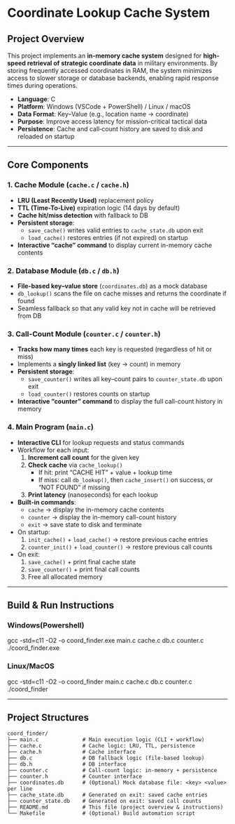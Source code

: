 # Coordinate Lookup Cache System

## Project Overview

This project implements an **in-memory cache system** designed for **high-speed retrieval of strategic coordinate data** in military environments. By storing frequently accessed coordinates in RAM, the system minimizes access to slower storage or database backends, enabling rapid response times during operations.

- **Language**: C  
- **Platform**: Windows (VSCode + PowerShell) / Linux / macOS  
- **Data Format**: Key–Value (e.g., location name → coordinate)  
- **Purpose**: Improve access latency for mission-critical tactical data  
- **Persistence**: Cache and call‐count history are saved to disk and reloaded on startup  

---

## Core Components

### 1. Cache Module (`cache.c` / `cache.h`)

- **LRU (Least Recently Used)** replacement policy  
- **TTL (Time-To-Live)** expiration logic (14 days by default)  
- **Cache hit/miss detection** with fallback to DB  
- **Persistent storage**:  
  - `save_cache()` writes valid entries to `cache_state.db` upon exit  
  - `load_cache()` restores entries (if not expired) on startup  
- **Interactive “cache” command** to display current in-memory cache contents  

### 2. Database Module (`db.c` / `db.h`)

- **File-based key–value store** (`coordinates.db`) as a mock database  
- `db_lookup()` scans the file on cache misses and returns the coordinate if found  
- Seamless fallback so that any valid key not in cache will be retrieved from DB  

### 3. Call-Count Module (`counter.c` / `counter.h`)

- **Tracks how many times** each key is requested (regardless of hit or miss)  
- Implements a **singly linked list** (key → count) in memory  
- **Persistent storage**:  
  - `save_counter()` writes all key–count pairs to `counter_state.db` upon exit  
  - `load_counter()` restores counts on startup  
- **Interactive “counter” command** to display the full call-count history in memory  

### 4. Main Program (`main.c`)

- **Interactive CLI** for lookup requests and status commands  
- Workflow for each input:  
  1. **Increment call count** for the given key  
  2. **Check cache** via `cache_lookup()`  
     - If hit: print “CACHE HIT” + value + lookup time  
     - If miss: call `db_lookup()`, then `cache_insert()` on success, or “NOT FOUND” if missing  
  3. **Print latency** (nanoseconds) for each lookup  
- **Built-in commands**:  
  - `cache` → display the in-memory cache contents  
  - `counter` → display the in-memory call-count history  
  - `exit` → save state to disk and terminate  
- On startup:  
  1. `init_cache()` + `load_cache()` → restore previous cache entries  
  2. `counter_init()` + `load_counter()` → restore previous call counts  
- On exit:  
  1. `save_cache()` + print final cache state  
  2. `save_counter()` + print final call counts  
  3. Free all allocated memory  

---
## Build & Run Instructions

### Windows(Powershell)
gcc -std=c11 -O2 -o coord_finder.exe main.c cache.c db.c counter.c
./coord_finder.exe

### Linux/MacOS
gcc -std=c11 -O2 -o coord_finder main.c cache.c db.c counter.c
./coord_finder

---
## Project Structures
```text
coord_finder/
├── main.c              # Main execution logic (CLI + workflow)
├── cache.c             # Cache logic: LRU, TTL, persistence
├── cache.h             # Cache interface
├── db.c                # DB fallback logic (file-based lookup)
├── db.h                # DB interface
├── counter.c           # Call-count logic: in-memory + persistence
├── counter.h           # Counter interface
├── coordinates.db      # (Optional) Mock database file: <key> <value> per line
├── cache_state.db      # Generated on exit: saved cache entries
├── counter_state.db    # Generated on exit: saved call counts
├── README.md           # This file (project overview & instructions)
└── Makefile            # (Optional) Build automation script
